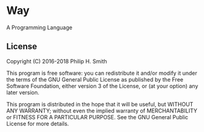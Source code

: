 <!--
  vim: fenc=utf-8 ff=unix sts=2 sw=2 et ft=markdown
-->

# Way

A Programming Language

## License

Copyright (C) 2016-2018 Philip H. Smith

This program is free software: you can redistribute it and/or modify
it under the terms of the GNU General Public License as published by
the Free Software Foundation, either version 3 of the License, or
(at your option) any later version.

This program is distributed in the hope that it will be useful,
but WITHOUT ANY WARRANTY; without even the implied warranty of
MERCHANTABILITY or FITNESS FOR A PARTICULAR PURPOSE.  See the
GNU General Public License for more details.
